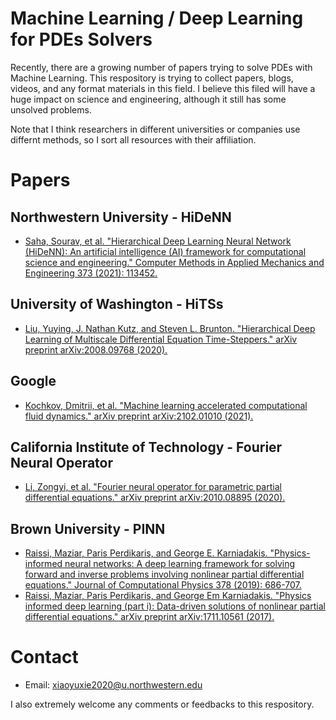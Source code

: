 # Machine Learning / Deep Learning for PDEs Solvers

Recently, there are a growing number of papers trying to solve PDEs with Machine Learning. This respository is trying to collect papers, blogs, videos, and any format materials in this field. I believe this filed will have a huge impact on science and engineering, although it still has some unsolved problems.

Note that I think researchers in different universities or companies use differnt methods, so I sort all resources with their affiliation.

# Papers

## Northwestern University - HiDeNN
- [Saha, Sourav, et al. "Hierarchical Deep Learning Neural Network (HiDeNN): An artificial intelligence (AI) framework for computational science and engineering." Computer Methods in Applied Mechanics and Engineering 373 (2021): 113452.](https://www.sciencedirect.com/science/article/pii/S004578252030637X)

## University of Washington - HiTSs
- [Liu, Yuying, J. Nathan Kutz, and Steven L. Brunton. "Hierarchical Deep Learning of Multiscale Differential Equation Time-Steppers." arXiv preprint arXiv:2008.09768 (2020).](https://arxiv.org/abs/2008.09768)

## Google
- [Kochkov, Dmitrii, et al. "Machine learning accelerated computational fluid dynamics." arXiv preprint arXiv:2102.01010 (2021).](http://arxiv.org/abs/2102.01010)

## California Institute of Technology - Fourier Neural Operator
- [Li, Zongyi, et al. "Fourier neural operator for parametric partial differential equations." arXiv preprint arXiv:2010.08895 (2020).](https://arxiv.org/abs/2010.08895)

## Brown University - PINN
- [Raissi, Maziar, Paris Perdikaris, and George E. Karniadakis. "Physics-informed neural networks: A deep learning framework for solving forward and inverse problems involving nonlinear partial differential equations." Journal of Computational Physics 378 (2019): 686-707.](https://www.sciencedirect.com/science/article/pii/S0021999118307125?casa_token=LpL_wvHQ4CIAAAAA:9xVIgdgQV8GJnbMHbNvP7Kv_gMncbyvEcVFUQI16hhdexW6B7Mzx03LJC4QSr9txfUZ3kI2OEQ)
- [Raissi, Maziar, Paris Perdikaris, and George Em Karniadakis. "Physics informed deep learning (part i): Data-driven solutions of nonlinear partial differential equations." arXiv preprint arXiv:1711.10561 (2017).](https://arxiv.org/abs/1711.10561)

# Contact

- Email: xiaoyuxie2020@u.northwestern.edu

I also extremely welcome any comments or feedbacks to this respository.
